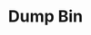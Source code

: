 ---
ee_id: '4362'
site: '1'
type: '2'
long_id: 2016-068 Dump Bin
url: 2016-068-dump-bin
title: Dump Bin
year: '2016'
medium: 'Palay Display Industries folding dump table, various DVDs '
commission:
dims: 30.75 x 47 x 24 in
pitch:
ps:
live_url:
related:
youtube:
imgs: dump-bin-2016-068-database-jl--KSH6.jpg
subheading:
display_year: '2016'
download:
add_credit:
add_credits:
related_code:
layout: things-i-made
---